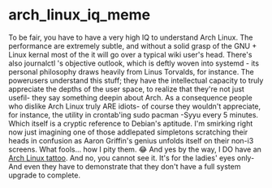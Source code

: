 # arch_linux_iq_meme
To be fair, you have to have a very high IQ to understand Arch Linux. The performance are extremely subtle, and without a solid grasp of the GNU + Linux kernal most of the it will go over a typical wiki user's head. There's also journalctl 's objective outlook, which is deftly woven into systemd - its personal philosophy draws heavily from Linus Torvalds, for instance. The powerusers understand this stuff; they have the intellectual capacity to truly appreciate the depths of the user space, to realize that they're not just usefil- they say something deepin about Arch. As a consequence people who dislike Arch Linux truly ARE idiots- of course they wouldn't appreciate, for instance, the utility in crontab'ing sudo pacman -Syyu every 5 minutes. Which itself is a cryptic reference to Debian's aptitude. I'm smirking right now just imagining one of those addlepated simpletons scratching their heads in confusion as Aaron Griffin's genius unfolds itself on their non-i3 screens. What fools... how I pity them. 😂 And yes by the way, I DO have an [Arch Linux tattoo](1451146371998.png). And no, you cannot see it. It's for the ladies' eyes only- And even they have to demonstrate that they don't have a full system upgrade to complete.
